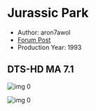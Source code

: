 # Jurassic Park

* Author: aron7awol
* [Forum Post](https://www.avsforum.com/threads/bass-eq-for-filtered-movies.2995212/post-57964114)
* Production Year: 1993

## DTS-HD MA 7.1

![img 0](https://i.imgur.com/34f5qZ0.jpg)

![img 0](https://i.imgur.com/IVTWc6a.png)

